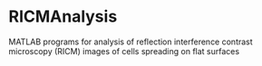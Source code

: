 # RICMAnalysis
MATLAB programs for analysis of reflection interference contrast microscopy (RICM) images of cells spreading on flat surfaces
